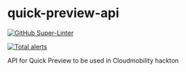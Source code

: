 # quick-preview-api

[![GitHub Super-Linter](https://github.com/jonioliveira/quick-preview-api/workflows/Lint%20Code%20Base/badge.svg)](https://github.com/marketplace/actions/super-linter)

[![Total alerts](https://img.shields.io/lgtm/alerts/g/jonioliveira/quick-preview-api.svg?logo=lgtm&logoWidth=18)](https://lgtm.com/projects/g/jonioliveira/quick-preview-api/alerts/)

API for Quick Preview to be used in Cloudmobility hackton
